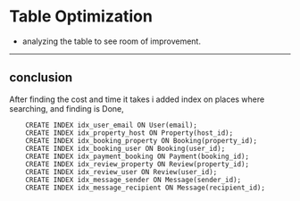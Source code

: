 # Table Optimization
 - analyzing the table to see room of improvement.
---
## conclusion
  After finding the cost and time it takes i added index on places where searching, and finding is Done,
~~~
    CREATE INDEX idx_user_email ON User(email);
    CREATE INDEX idx_property_host ON Property(host_id);
    CREATE INDEX idx_booking_property ON Booking(property_id);
    CREATE INDEX idx_booking_user ON Booking(user_id);
    CREATE INDEX idx_payment_booking ON Payment(booking_id);
    CREATE INDEX idx_review_property ON Review(property_id);
    CREATE INDEX idx_review_user ON Review(user_id);
    CREATE INDEX idx_message_sender ON Message(sender_id);
    CREATE INDEX idx_message_recipient ON Message(recipient_id);
~~~